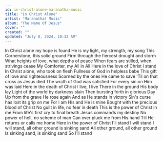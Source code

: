 ```yaml
---
id: in-christ-alone-maranatha-music
title: "In Christ Alone"
artist: "Maranatha! Music"
album: "The Name Of Jesus"
cover: ""
created: ""
updated: "July 8, 2024, 10:32 AM"
---
```


In Christ alone my hope is found
He is my light, my strength, my song
This Cornerstone, this solid ground
Firm through the fiercest drought and storm
What heights of love, what depths of peace
When fears are stilled, when strivings cease
My Comforter, my All in All
Here in the love of Christ I stand
In Christ alone, who took on flesh
Fullness of God in helpless babe
This gift of love and righteousness
Scorned by the ones He came to save
'Til on that cross as Jesus died
The wrath of God was satisfied
For every sin on Him was laid
Here in the death of Christ I live, I live
There in the ground His body lay
Light of the world by darkness slain
Then bursting forth in glorious Day
Up from the grave He rose again
And as He stands in victory
Sin's curse has lost its grip on me
For I am His and He is mine
Bought with the precious blood of Christ
No guilt in life, no fear in death
This is the power of Christ in me
From life's first cry to final breath
Jesus commands my destiny
No power of hell, no scheme of man
Can ever pluck me from His hand
Till He returns or calls me home
Here in the power of Christ I'll stand
I will stand
I will stand, all other ground is sinking sand
All other ground, all other ground
Is sinking sand, is sinking sand
So I'll stand